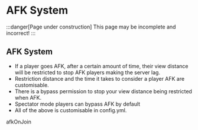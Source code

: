 # AFK System

:::danger[Page under construction]
This page may be incomplete and incorrect!
:::

## **AFK System**
- If a player goes AFK, after a certain amount of time, their view distance will be restricted to stop AFK players making the server lag.
- Restriction distance and the time it takes to consider a player AFK are customisable.
- There is a bypass permission to stop your view distance being restricted when AFK.
- Spectator mode players can bypass AFK by default
- All of the above is customisable in config.yml.

afkOnJoin